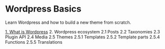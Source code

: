 # Wordpress Basics
Learn Wordpress and how to build a new theme from scratch.

[1. What is Wordpress](1-what-is-wordpress.md "1. What is Wordpress")
2. Wordpress ecosystem
2.1 Posts
2.2 Taxonomies
2.3 Plugin API
2.4 Media
2.5 Themes
2.5.1 Templates
2.5.2 Template parts
2.5.4 Functions
2.5.5 Translations
